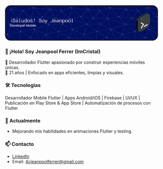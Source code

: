 ![Header](assets/header.png)
### 👋 ¡Hola! Soy Jeanpool Ferrer (ImCristal)

📱 Desarrollador Flutter apasionado por construir experiencias móviles únicas.  
🎯 21 años | Enfocado en apps eficientes, limpias y visuales.

### 🛠️ Tecnologías
Desarrollador Mobile Flutter | Apps Android/iOS | Firebase | UI/UX | Publicación en Play Store & App Store | Automatización de procesos con Flutter

### 🚀 Actualmente
- Mejorando mis habilidades en animaciones Flutter y testing.

### 📫 Contacto
- [LinkedIn](https://linkedin.com/in/jeanpoolferrer)
- Email: 4cjeanpoolferrer@gmail.com
